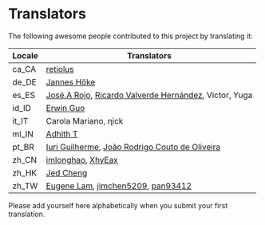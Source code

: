 # Translators

The following awesome people contributed to this project by translating it:

| Locale | Translators |  
|--------|-------------|  
| ca_CA  | [retiolus](https://github.com/retiolus) |  
| de_DE  | [Jannes Höke](https://github.com/jh0ker) |  
| es_ES  | [José.A Rojo](https://github.com/J4RV), [Ricardo Valverde Hernández](https://telegram.me/rivh1), Victor, Yuga |  
| id_ID  | [Erwin Guo](https://www.facebook.com/erwinfransiscus) |  
| it_IT  | Carola Mariano, ɳick |  
| ml_IN  | [Adhith T](https://github.com/adhitht123) |  
| pt_BR  | [Iuri Guilherme](https://github.com/iuriguilherme), [João Rodrigo Couto de Oliveira](http://twitter.com/JoaoRodrigoJR) |  
| zh_CN  | [imlonghao](https://github.com/imlonghao), [XhyEax](https://github.com/XhyEax) |  
| zh_HK  | [Jed Cheng](https://www.facebook.com/profile.php?id=100002258388821) |  
| zh_TW  | [Eugene Lam](https://www.facebook.com/eugenelam1118), [jimchen5209](https://www.youtube.com/user/jimchen5209), [pan93412](https://www.github.com/pan93412) |  

Please add yourself here alphabetically when you submit your first translation.
